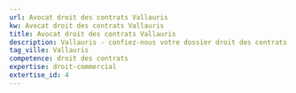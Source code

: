 ```yaml
---
url: Avocat droit des contrats Vallauris
kw: Avocat droit des contrats Vallauris
title: Avocat droit des contrats Vallauris
description: Vallauris - confiez-nous votre dossier droit des contrats
tag_ville: Vallauris
competence: droit des contrats
expertise: droit-commercial
extertise_id: 4
---
```

